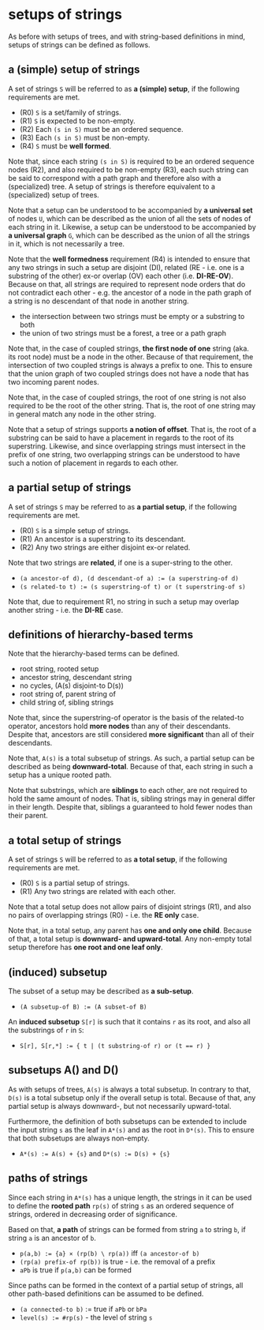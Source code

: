 
<!-- ======================================================================= -->
# setups of strings

As before with setups of trees, and with string-based definitions in mind,
setups of strings can be defined as follows.

<!-- ======================================================================= -->
## a (simple) setup of strings

A set of strings `S` will be referred to as **a (simple) setup**,
if the following requirements are met.

* (R0) `S` is a set/family of strings.
* (R1) `S` is expected to be non-empty.
* (R2) Each `(s in S)` must be an ordered sequence.
* (R3) Each `(s in S)` must be non-empty.
* (R4) `S` must be **well formed**.

Note that, since each string `(s in S)` is required to be an ordered sequence
nodes (R2), and also required to be non-empty (R3), each such string can be
said to correspond with a path graph and therefore also with a (specialized)
tree. A setup of strings is therefore equivalent to a (specialized) setup of
trees.

Note that a setup can be understood to be accompanied by **a universal set**
of nodes `U`, which can be described as the union of all the sets of nodes
of each string in it. Likewise, a setup can be understood to be accompanied
by **a universal graph** `G`, which can be described as the union of all the
strings in it, which is not necessarily a tree.

Note that the **well formedness** requirement (R4) is intended to ensure that
any two strings in such a setup are disjoint (DI), related (RE - i.e. one is
a substring of the other) ex-or overlap (OV) each other (i.e. **DI-RE-OV**).
Because on that, all strings are required to represent node orders that do
not contradict each other - e.g. the ancestor of a node in the path graph of
a string is no descendant of that node in another string.

* the intersection between two strings must be empty or a substring to both
* the union of two strings must be a forest, a tree or a path graph

Note that, in the case of coupled strings, **the first node of one** string
(aka. its root node) must be a node in the other. Because of that requirement,
the intersection of two coupled strings is always a prefix to one. This to
ensure that the union graph of two coupled strings does not have a node that
has two incoming parent nodes.

Note that, in the case of coupled strings, the root of one string is not also
required to be the root of the other string. That is, the root of one string
may in general match any node in the other string.

Note that a setup of strings supports **a notion of offset**. That is, the root
of a substring can be said to have a placement in regards to the root of its
superstring. Likewise, and since overlapping strings must intersect in the
prefix of one string, two overlapping strings can be understood to have such
a notion of placement in regards to each other.

<!-- ======================================================================= -->
## a partial setup of strings

A set of strings `S` may be referred to as **a partial setup**,
if the following requirements are met.

* (R0) `S` is a simple setup of strings.
* (R1) An ancestor is a superstring to its descendant.
* (R2) Any two strings are either disjoint ex-or related.

Note that two strings are **related**, if one is a super-string to the other.

* `(a ancestor-of d), (d descendant-of a) := (a superstring-of d)`
* `(s related-to t) := (s superstring-of t) or (t superstring-of s)`

Note that, due to requirement R1, no string in such a setup may overlap
another string - i.e. the **DI-RE** case.

<!-- ======================================================================= -->
## definitions of hierarchy-based terms

Note that the hierarchy-based terms can be defined.

* root string, rooted setup
* ancestor string, descendant string
* no cycles, (A(s) disjoint-to D(s))
* root string of, parent string of
* child string of, sibling strings

Note that, since the superstring-of operator is the basis of the related-to
operator, ancestors hold **more nodes** than any of their descendants. Despite
that, ancestors are still considered **more significant** than all of their
descendants.

Note that, `A(s)` is a total subsetup of strings. As such, a partial setup can
be described as being **downward-total**. Because of that, each string in such
a setup has a unique rooted path.

Note that substrings, which are **siblings** to each other, are not required
to hold the same amount of nodes. That is, sibling strings may in general
differ in their length. Despite that, siblings a guaranteed to hold fewer
nodes than their parent.

<!-- ======================================================================= -->
## a total setup of strings

A set of strings `S` will be referred to as **a total setup**,
if the following requirements are met.

* (R0) `S` is a partial setup of strings.
* (R1) Any two strings are related with each other.

Note that a total setup does not allow pairs of disjoint strings (R1),
and also no pairs of overlapping strings (R0) - i.e. the **RE only** case.

Note that, in a total setup, any parent has **one and only one child**. Because
of that, a total setup is **downward- and upward-total**. Any non-empty total
setup therefore has **one root and one leaf only**.

<!-- ======================================================================= -->
## (induced) subsetup

The subset of a setup may be described as **a sub-setup**.

* `(A subsetup-of B) := (A subset-of B)`

An **induced subsetup** `S[r]` is such that it contains `r` as its root,
and also all the substrings of `r` in `S`:

* `S[r], S[r,*] := { t | (t substring-of r) or (t == r) }`

<!-- ======================================================================= -->
## subsetups A() and D()

As with setups of trees, `A(s)` is always a total subsetup. In contrary to that,
`D(s)` is a total subsetup only if the overall setup is total. Because of that,
any partial setup is always downward-, but not necessarily upward-total.

Furthermore, the definition of both subsetups can be extended to include the
input string `s` as the leaf in `A*(s)` and as the root in `D*(s)`. This to
ensure that both subsetups are always non-empty.

* `A*(s) := A(s) + {s}` and `D*(s) := D(s) + {s}`

<!-- ======================================================================= -->
## paths of strings

Since each string in `A*(s)` has a unique length, the strings in it can be used
to define the **rooted path** `rp(s)` of string `s` as an ordered sequence of
strings, ordered in decreasing order of significance.

Based on that, **a path** of strings can be formed from string `a` to string
`b`, if string `a` is an ancestor of `b`.

* `p(a,b) := {a} × (rp(b) \ rp(a))` iff `(a ancestor-of b)`
* `(rp(a) prefix-of rp(b))` is true - i.e. the removal of a prefix
* `aPb` is true if `p(a,b)` can be formed

Since paths can be formed in the context of a partial setup of strings,
all other path-based definitions can be assumed to be defined.

* `(a connected-to b)` := true if `aPb` or `bPa`
* `level(s) := #rp(s)` - the level of string `s`
